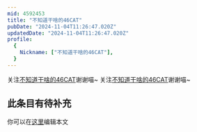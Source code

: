 ```yaml
---
mid: 4592453
title: "不知道干啥的46CAT"
pubDate: "2024-11-04T11:26:47.020Z"
updatedDate: "2024-11-04T11:26:47.020Z"
profile:
  {
    Nickname: ["不知道干啥的46CAT"],
  }
---
```


关注[不知道干啥的46CAT](https://space.bilibili.com/4592453)谢谢喵~ 关注[不知道干啥的46CAT](https://space.bilibili.com/4592453)谢谢喵~

## 此条目有待补充
你可以在[这里](https://github.com/Yuhanawa/VTuber.ICU/edit/master/src/content/v/不知道干啥的46CAT/index.md)编辑本文

